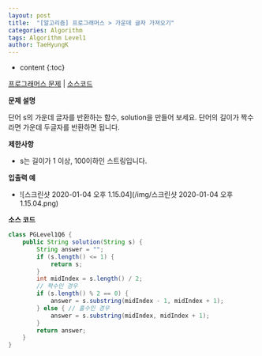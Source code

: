 ```yaml
---
layout: post
title:  "[알고리즘] 프로그래머스 > 가운데 글자 가져오기"
categories: Algorithm
tags: Algorithm Level1
author: TaeHyungK
---
```


* content
{:toc}

[프로그래머스 문제](https://programmers.co.kr/learn/courses/30/lessons/12903) | [소스코드](https://github.com/TaeHyungK/algorithm/blob/master/src/programmers/level1/PGLevel1Q6.java)

**문제 설명**

  단어 s의 가운데 글자를 반환하는 함수, solution을 만들어 보세요. 단어의 길이가 짝수라면 가운데 두글자를 반환하면 됩니다.

**제한사항**

 - s는 길이가 1 이상, 100이하인 스트링입니다.

**입출력 예**
- ![스크린샷 2020-01-04 오후 1.15.04](/img/스크린샷 2020-01-04 오후 1.15.04.png)

**소스 코드**

```java
class PGLevel1Q6 {
    public String solution(String s) {
        String answer = "";
        if (s.length() <= 1) {
            return s;
        }
        int midIndex = s.length() / 2;
        // 짝수인 경우
        if (s.length() % 2 == 0) {
            answer = s.substring(midIndex - 1, midIndex + 1);
        } else { // 홀수인 경우
            answer = s.substring(midIndex, midIndex + 1);
        }
        return answer;
    }
}
```